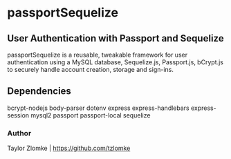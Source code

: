 # passportSequelize

## User Authentication with Passport and Sequelize
passportSequelize is a reusable, tweakable framework for user authentication using a MySQL database, Sequelize.js, Passport.js, bCrypt.js to securely handle 
account creation, storage and sign-ins.

## Dependencies
bcrypt-nodejs
body-parser
dotenv
express
express-handlebars
express-session
mysql2
passport
passport-local
sequelize

### Author
Taylor Zlomke | https://github.com/tzlomke